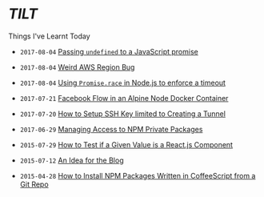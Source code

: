 # *TILT*

Things I've Learnt Today

- `2017-08-04` [Passing `undefined` to a JavaScript promise](2017-08-04-promise-then-undefined.md)

- `2017-08-04` [Weird AWS Region Bug](2017-08-04-weird-aws-region-bug.md)

- `2017-08-04` [Using `Promise.race` in Node.js to enforce a timeout](2017-08-04-node-promise-race-timeout.md)

- `2017-07-21` [Facebook Flow in an Alpine Node Docker Container](2017-07-21-facebook-flow-in-an-alpine-node-docker-container.md)

- `2017-07-20` [How to Setup SSH Key limited to Creating a Tunnel](2017-07-20-how-to-setup-ssh-key-limited-to-creating-a-tunnel.md)

- `2017-06-29` [Managing Access to NPM Private Packages](2017-06-29-managing-access-to-npm-private-packages.md)

- `2015-07-29` [How to Test if a Given Value is a React.js Component](2015-07-29-react-component-testing.md)

- `2015-07-12` [An Idea for the Blog]( 2015-07-12-an-idea-for-a-blog.md)

- `2015-04-28` [How to Install NPM Packages Written in CoffeeScript from a Git Repo](2015-04-28-npm-install-coffee-from-git.md)
